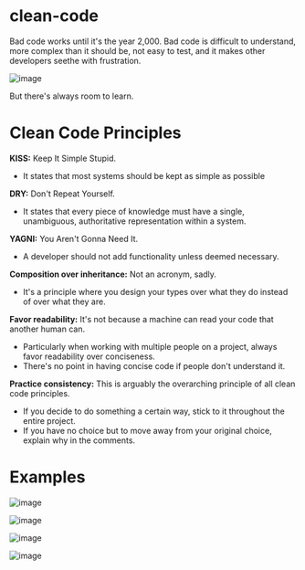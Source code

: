 # clean-code

Bad code works until it's the year 2,000. Bad code is difficult to understand, more complex than it should be, not easy to test, and it makes other developers seethe with frustration.

![image](https://user-images.githubusercontent.com/17493162/203342472-f52674e9-0874-492a-9353-2d3ef477e215.png)

But there's always room to learn.

# Clean Code Principles

**KISS:** Keep It Simple Stupid.

- It states that most systems should be kept as simple as possible

**DRY:** Don't Repeat Yourself. 

- It states that every piece of knowledge must have a single, unambiguous, authoritative representation within a system.

**YAGNI:** You Aren't Gonna Need It.

- A developer should not add functionality unless deemed necessary.

**Composition over inheritance:** Not an acronym, sadly.

- It's a principle where you design your types over what they do instead of over what they are.

**Favor readability:** It's not because a machine can read your code that another human can. 

- Particularly when working with multiple people on a project, always favor readability over conciseness.
- There's no point in having concise code if people don't understand it.

**Practice consistency:** This is arguably the overarching principle of all clean code principles. 

- If you decide to do something a certain way, stick to it throughout the entire project. 
- If you have no choice but to move away from your original choice, explain why in the comments.


# Examples

![image](https://user-images.githubusercontent.com/17493162/203430220-60b1c682-3b5d-4f2e-a829-da305f65e5f2.png)

![image](https://user-images.githubusercontent.com/17493162/203430479-e03a03dd-7ecd-4c32-80ff-2f7c9c0f49e0.png)

![image](https://user-images.githubusercontent.com/17493162/203430555-5dd9b8a0-cf0e-4dd9-8d2c-2d1bdf02187e.png)

![image](https://user-images.githubusercontent.com/17493162/203430831-b2d949dd-b69b-4835-a181-af50167b197d.png)


